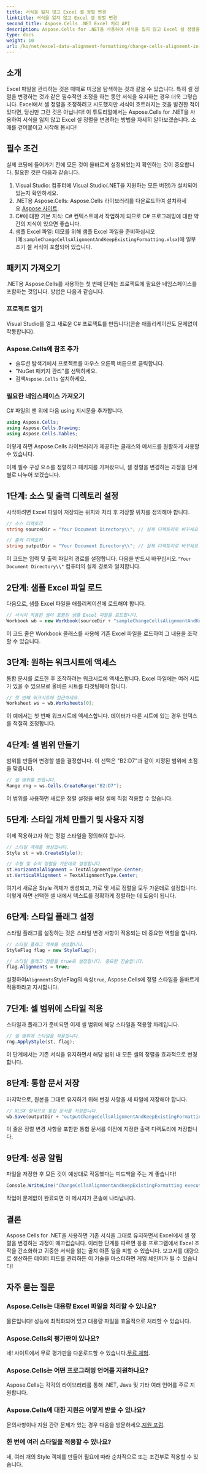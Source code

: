 ```yaml
---
title: 서식을 잃지 않고 Excel 셀 정렬 변경
linktitle: 서식을 잃지 않고 Excel 셀 정렬 변경
second_title: Aspose.Cells .NET Excel 처리 API
description: Aspose.Cells for .NET을 사용하여 서식을 잃지 않고 Excel 셀 정렬을 변경하는 방법을 알아보세요. 원활한 제어를 위한 포괄적인 단계별 가이드를 따르세요.
type: docs
weight: 10
url: /ko/net/excel-data-alignment-formatting/change-cells-alignment-in-excel-without-losing-existing-formatting/
---
```

## 소개

Excel 파일을 관리하는 것은 때때로 미궁을 탐색하는 것과 같을 수 있습니다. 특히 셀 정렬을 변경하는 것과 같은 필수적인 조정을 하는 동안 서식을 유지하는 경우 더욱 그렇습니다. Excel에서 셀 정렬을 조정하려고 시도했지만 서식이 흐트러지는 것을 발견한 적이 있다면, 당신만 그런 것은 아닙니다! 이 튜토리얼에서는 Aspose.Cells for .NET을 사용하여 서식을 잃지 않고 Excel 셀 정렬을 변경하는 방법을 자세히 알아보겠습니다. 소매를 걷어붙이고 시작해 봅시다!

## 필수 조건

실제 코딩에 들어가기 전에 모든 것이 올바르게 설정되었는지 확인하는 것이 중요합니다. 필요한 것은 다음과 같습니다.

1. Visual Studio: 컴퓨터에 Visual Studio(.NET을 지원하는 모든 버전)가 설치되어 있는지 확인하세요.
2.  .NET용 Aspose.Cells: Aspose.Cells 라이브러리를 다운로드하여 설치하세요.[Aspose 사이트](https://releases.aspose.com/cells/net/).
3. C#에 대한 기본 지식: C# 컨텍스트에서 작업하게 되므로 C# 프로그래밍에 대한 약간의 지식이 있으면 좋습니다.
4.  샘플 Excel 파일: 데모를 위해 샘플 Excel 파일을 준비하십시오(예:`sampleChangeCellsAlignmentAndKeepExistingFormatting.xlsx`)에 일부 초기 셀 서식이 포함되어 있습니다.

## 패키지 가져오기

.NET용 Aspose.Cells를 사용하는 첫 번째 단계는 프로젝트에 필요한 네임스페이스를 포함하는 것입니다. 방법은 다음과 같습니다.

### 프로젝트 열기

Visual Studio를 열고 새로운 C# 프로젝트를 만듭니다(콘솔 애플리케이션도 문제없이 작동합니다).

### Aspose.Cells에 참조 추가

- 솔루션 탐색기에서 프로젝트를 마우스 오른쪽 버튼으로 클릭합니다.
- "NuGet 패키지 관리"를 선택하세요.
-  검색`Aspose.Cells` 설치하세요.

### 필요한 네임스페이스 가져오기

C# 파일의 맨 위에 다음 using 지시문을 추가합니다.

```csharp
using Aspose.Cells;
using Aspose.Cells.Drawing;
using Aspose.Cells.Tables;
```

이렇게 하면 Aspose.Cells 라이브러리가 제공하는 클래스와 메서드를 원활하게 사용할 수 있습니다.

이제 필수 구성 요소를 정렬하고 패키지를 가져왔으니, 셀 정렬을 변경하는 과정을 단계별로 나누어 보겠습니다.

## 1단계: 소스 및 출력 디렉토리 설정

시작하려면 Excel 파일이 저장되는 위치와 처리 후 저장할 위치를 정의해야 합니다.

```csharp
// 소스 디렉토리
string sourceDir = "Your Document Directory\\"; // 실제 디렉토리로 바꾸세요

// 출력 디렉토리
string outputDir = "Your Document Directory\\"; // 실제 디렉토리로 바꾸세요
```

 이 코드는 입력 및 출력 파일의 경로를 설정합니다. 다음을 반드시 바꾸십시오.`"Your Document Directory\\"` 컴퓨터의 실제 경로와 일치합니다.

## 2단계: 샘플 Excel 파일 로드

다음으로, 샘플 Excel 파일을 애플리케이션에 로드해야 합니다.

```csharp
// 서식이 적용된 셀이 포함된 샘플 Excel 파일을 로드합니다.
Workbook wb = new Workbook(sourceDir + "sampleChangeCellsAlignmentAndKeepExistingFormatting.xlsx");
```

이 코드 줄은 Workbook 클래스를 사용해 기존 Excel 파일을 로드하여 그 내용을 조작할 수 있습니다.

## 3단계: 원하는 워크시트에 액세스

통합 문서를 로드한 후 조작하려는 워크시트에 액세스합니다. Excel 파일에는 여러 시트가 있을 수 있으므로 올바른 시트를 타겟팅해야 합니다.

```csharp
// 첫 번째 워크시트에 접근하세요.
Worksheet ws = wb.Worksheets[0];
```

이 예에서는 첫 번째 워크시트에 액세스합니다. 데이터가 다른 시트에 있는 경우 인덱스를 적절히 조정합니다.

## 4단계: 셀 범위 만들기

범위를 만들어 변경할 셀을 결정합니다. 이 선택은 "B2:D7"과 같이 지정된 범위에 초점을 맞춥니다.

```csharp
// 셀 범위를 만듭니다.
Range rng = ws.Cells.CreateRange("B2:D7");
```

이 범위를 사용하면 새로운 정렬 설정을 해당 셀에 직접 적용할 수 있습니다.

## 5단계: 스타일 개체 만들기 및 사용자 지정

이제 적용하고자 하는 정렬 스타일을 정의해야 합니다.

```csharp
// 스타일 객체를 생성합니다.
Style st = wb.CreateStyle();

// 수평 및 수직 정렬을 가운데로 설정합니다.
st.HorizontalAlignment = TextAlignmentType.Center;
st.VerticalAlignment = TextAlignmentType.Center;
```

여기서 새로운 Style 객체가 생성되고, 가로 및 세로 정렬을 모두 가운데로 설정합니다. 이렇게 하면 선택한 셀 내에서 텍스트를 정확하게 정렬하는 데 도움이 됩니다.

## 6단계: 스타일 플래그 설정

스타일 플래그를 설정하는 것은 스타일 변경 사항이 적용되는 데 중요한 역할을 합니다. 

```csharp
// 스타일 플래그 객체를 생성합니다.
StyleFlag flag = new StyleFlag();

// 스타일 플래그 정렬을 true로 설정합니다. 중요한 진술입니다.
flag.Alignments = true;
```

 설정하여`Alignments`StyleFlag의 속성`true`, Aspose.Cells에 정렬 스타일을 올바르게 적용하라고 지시합니다.

## 7단계: 셀 범위에 스타일 적용

스타일과 플래그가 준비되면 이제 셀 범위에 해당 스타일을 적용할 차례입니다.

```csharp
// 셀 범위에 스타일을 적용합니다.
rng.ApplyStyle(st, flag);
```

이 단계에서는 기존 서식을 유지하면서 해당 범위 내 모든 셀의 정렬을 효과적으로 변경합니다.

## 8단계: 통합 문서 저장

마지막으로, 원본을 그대로 유지하기 위해 변경 사항을 새 파일에 저장해야 합니다.

```csharp
// XLSX 형식으로 통합 문서를 저장합니다.
wb.Save(outputDir + "outputChangeCellsAlignmentAndKeepExistingFormatting.xlsx", SaveFormat.Xlsx);
```

이 줄은 정렬 변경 사항을 포함한 통합 문서를 이전에 지정한 출력 디렉토리에 저장합니다.

## 9단계: 성공 알림

파일을 저장한 후 모든 것이 예상대로 작동했다는 피드백을 주는 게 좋습니다!

```csharp
Console.WriteLine("ChangeCellsAlignmentAndKeepExistingFormatting executed successfully.");
```

작업이 문제없이 완료되면 이 메시지가 콘솔에 나타납니다.

## 결론

Aspose.Cells for .NET을 사용하면 기존 서식을 그대로 유지하면서 Excel에서 셀 정렬을 변경하는 과정이 매끄럽습니다. 이러한 단계를 따르면 응용 프로그램에서 Excel 조작을 간소화하고 귀중한 서식을 잃는 골치 아픈 일을 피할 수 있습니다. 보고서를 대량으로 생산하든 데이터 피드를 관리하든 이 기술을 마스터하면 게임 체인저가 될 수 있습니다!

## 자주 묻는 질문

### Aspose.Cells는 대용량 Excel 파일을 처리할 수 있나요?
물론입니다! 성능에 최적화되어 있고 대용량 파일을 효율적으로 처리할 수 있습니다.

### Aspose.Cells의 평가판이 있나요?
 네! 사이트에서 무료 평가판을 다운로드할 수 있습니다.[무료 체험](https://releases.aspose.com/).

### Aspose.Cells는 어떤 프로그래밍 언어를 지원하나요?
Aspose.Cells는 각각의 라이브러리를 통해 .NET, Java 및 기타 여러 언어를 주로 지원합니다.

### Aspose.Cells에 대한 지원은 어떻게 받을 수 있나요?
 문의사항이나 지원 관련 문제가 있는 경우 다음을 방문하세요.[지원 포럼](https://forum.aspose.com/c/cells/9).

### 한 번에 여러 스타일을 적용할 수 있나요?
네, 여러 개의 Style 객체를 만들어 필요에 따라 순차적으로 또는 조건부로 적용할 수 있습니다.